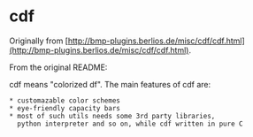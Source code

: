 # cdf

Originally from [http://bmp-plugins.berlios.de/misc/cdf/cdf.html](http://bmp-plugins.berlios.de/misc/cdf/cdf.html).

From the original README:

cdf means "colorized df". The main features of cdf are:

    * customazable color schemes
    * eye-friendly capacity bars
    * most of such utils needs some 3rd party libraries,
      python interpreter and so on, while cdf written in pure C

